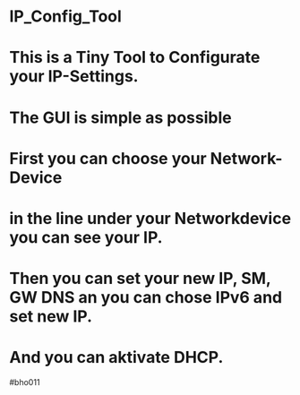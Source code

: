 # IP_Config_Tool
# This is a Tiny Tool to Configurate your IP-Settings.
# The GUI is simple as possible 
# First you can choose your Network-Device
# in the line under your Networkdevice you can see your IP.
# Then you can set your new IP, SM, GW DNS an you can chose IPv6 and set new IP.
# And you can aktivate DHCP.
#bho011
